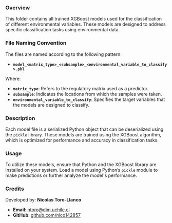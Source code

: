 ### Overview
This folder contains all trained XGBoost models used for the classification of different environmental variables. These models are designed to address specific classification tasks using environmental data.

### File Naming Convention
The files are named according to the following pattern:
- **`model_<matrix_type>_<subsample>_<environmental_variable_to_classify>.pkl`**

Where:
- **`matrix_type`**: Refers to the regulatory matrix used as a predictor.
- **`subsample`**: Indicates the locations from which the samples were taken.
- **`environmental_variable_to_classify`**: Specifies the target variables that the models are designed to classify.

### Description
Each model file is a serialized Python object that can be deserialized using the `pickle` library. These models are trained using the XGBoost algorithm, which is optimized for performance and accuracy in classification tasks.

### Usage
To utilize these models, ensure that Python and the XGBoost library are installed on your system. Load a model using Python’s `pickle` module to make predictions or further analyze the model's performance.

### Credits
Developed by: **Nicolas Toro-Llanco**
- **Email**: [ntoro@dim.uchile.cl](mailto:ntoro@dim.uchile.cl)
- **GitHub**: [github.com/nico142857](https://github.com/nico142857)
